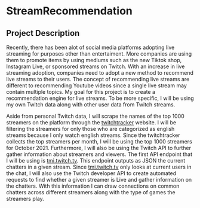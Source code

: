 # StreamRecommendation
## Project Description
Recently, there has been alot of social media platforms adopting live streaming for purposes other than entertaiment. More companies are using them to promote items by using mediums such as the new Tiktok shop, Instagram Live, or sponsored streams on Twitch. With an increase in live streaming adoption, companies need to adopt a new method to recommend live streams to their users. The concept of recommending live streams are different to recommending Youtube videos since a single live stream may contain multiple topics. My goal for this project is to create a recommendation engine for live streams. To be more specific, I will be using my own Twitch data along with other user data from Twitch streams. 

Aside from personal Twitch data, I will scrape the names of the top 1000 streamers on the platform through the [twitchtracker](https://twitchtracker.com/channels/viewership/english?page=1) website. I will be filtering the streamers for only those who are categorized as english streams because I only watch english streams. Since the twitchtracker collects the top streamers per month, I will be using the top 1000 streamers for October 2021. Furthermore, I will also be using the Twitch API to further gather information about streamers and viewers. The first API endpoint that I will be using is [tmi.twitch.tv](tmi.twitch.tv). This endpoint outputs as JSON the current chatters in a given stream. Since [tmi.twitch.tv](tmi.twitch.tv) only looks at current users in the chat, I will also use the Twitch developer API to create automated requests to find whether a given streamer is Live and gather information on the chatters. With this information I can draw connections on common chatters across different streamers along with the type of games the streamers play. 

